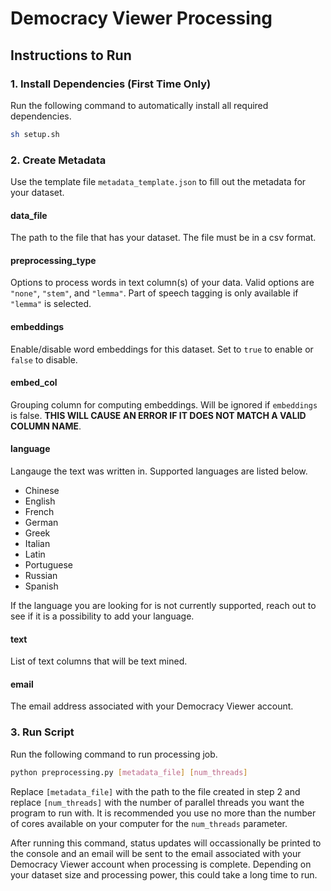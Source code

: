# Democracy Viewer Processing

## Instructions to Run

### 1. Install Dependencies (First Time Only)

Run the following command to automatically install all required dependencies.

```bash
sh setup.sh
```

### 2. Create Metadata

Use the template file ```metadata_template.json``` to fill out the metadata for your dataset.

#### data_file

The path to the file that has your dataset. The file must be in a csv format.

#### preprocessing_type

Options to process words in text column(s) of your data. Valid options are ```"none"```, ```"stem"```, and ```"lemma"```. Part of speech tagging is only available if ```"lemma"``` is selected.

#### embeddings

Enable/disable word embeddings for this dataset. Set to ```true``` to enable or ```false``` to disable.

#### embed_col

Grouping column for computing embeddings. Will be ignored if ```embeddings``` is false. **THIS WILL CAUSE AN ERROR IF IT DOES NOT MATCH A VALID COLUMN NAME**.

#### language

Langauge the text was written in. Supported languages are listed below.

- Chinese
- English
- French
- German
- Greek
- Italian
- Latin
- Portuguese
- Russian
- Spanish

If the language you are looking for is not currently supported, reach out to see if it is a possibility to add your language.

#### text

List of text columns that will be text mined.

#### email

The email address associated with your Democracy Viewer account.

### 3. Run Script

Run the following command to run processing job. 

```bash
python preprocessing.py [metadata_file] [num_threads]
```

Replace ```[metadata_file]``` with the path to the file created in step 2 and replace ```[num_threads]``` with the number of parallel threads you want the program to run with. It is recommended you use no more than the number of cores available on your computer for the ```num_threads``` parameter.

After running this command, status updates will occassionally be printed to the console and an email will be sent to the email associated with your Democracy Viewer account when processing is complete. Depending on your dataset size and processing power, this could take a long time to run.
